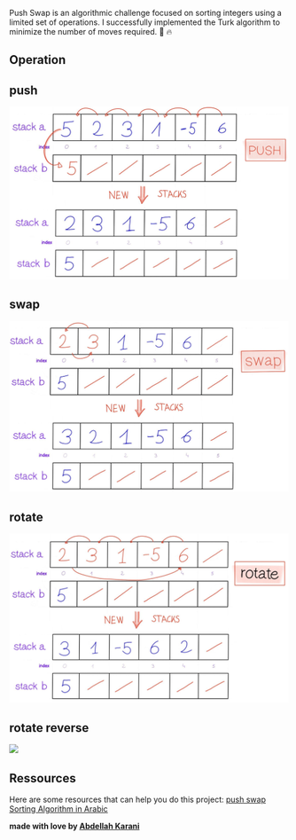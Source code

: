 
Push Swap is an algorithmic challenge focused on sorting integers using a limited set of operations. I successfully implemented the Turk algorithm to minimize the number of moves required. 🧩 🔥 


## Operation
## push
<img src="imgs/push.png">

## swap
<img src="imgs/swap.png">

## rotate
<img src="imgs/rotate.png">

## rotate reverse
<img src="imgs/rotate_reverse.avif">



## Ressources
Here are some resources that can help you do this project:
<a href="https://42-cursus.gitbook.io/guide/rank-02/push_swap">push swap</a> <br>
<a href="https://www.youtube.com/playlist?list=PLZpzLuUp9qXyWylaS9C8Z4uIKWZxQc3Cq">Sorting Algorithm in Arabic</a>


**made with love by <a href="https://www.linkedin.com/in/abdellah-karani-965928294/">Abdellah Karani</a>**


